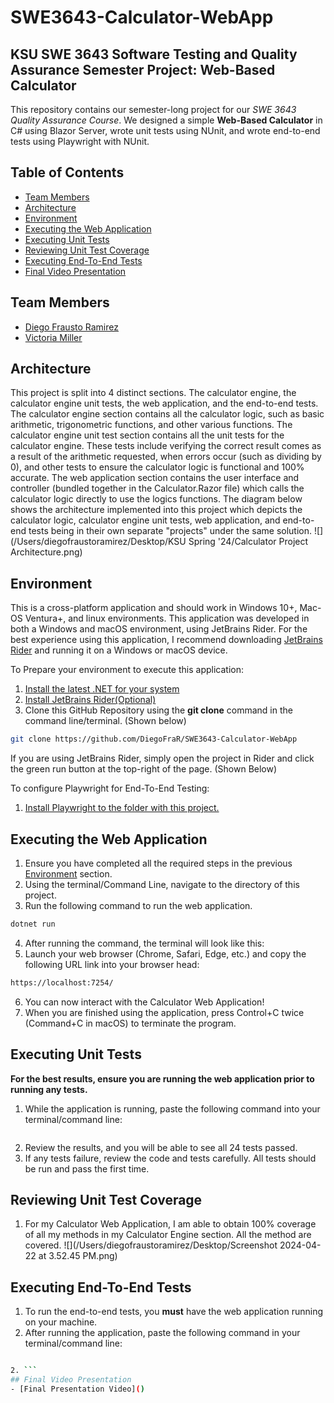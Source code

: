# SWE3643-Calculator-WebApp
## KSU SWE 3643 Software Testing and Quality Assurance Semester Project: Web-Based Calculator
This repository contains our semester-long project for our *SWE 3643 Quality Assurance Course*.
We designed a simple __Web-Based Calculator__ in C# using Blazor Server, wrote unit tests using NUnit, and wrote end-to-end tests using Playwright with NUnit.
## Table of Contents
- [Team Members](#team-members)
- [Architecture](#architecture)
- [Environment](#environment)
- [Executing the Web Application](#executing-the-web-application)
- [Executing Unit Tests](#executing-unit-tests)
- [Reviewing Unit Test Coverage](#reviewing-unit-test-coverage)
- [Executing End-To-End Tests](#executing-end-to-end-tests)
- [Final Video Presentation](#final-video-presentation)

## Team Members
- [Diego Frausto Ramirez](https://github.com/DiegoFraR)
- [Victoria Miller](https://github.com/vjr98) 

## Architecture
This project is split into 4 distinct sections. The calculator engine, the calculator engine unit tests,
the web application, and the end-to-end tests. 
The calculator engine section contains all the calculator logic, such as basic arithmetic, trigonometric functions, 
and other various functions. The calculator engine unit test section contains all the unit tests for the calculator
engine. These tests include verifying the correct result comes as a result of the arithmetic requested, when errors occur
(such as dividing by 0), and other tests to ensure the calculator logic is functional and 100% accurate. The web application section
contains the user interface and controller (bundled together in the Calculator.Razor file) which calls the calculator logic
directly to use the logics functions. The diagram below shows the architecture implemented into this project which depicts the calculator logic,
calculator engine unit tests, web application, and end-to-end tests being in their own separate "projects" under the same solution. 
![](/Users/diegofraustoramirez/Desktop/KSU Spring '24/Calculator Project Architecture.png)
## Environment
This is a cross-platform application and should work in Windows 10+, Mac-OS Ventura+, and linux environments. This application was developed in both a 
Windows and macOS environment, using JetBrains Rider. For the best experience using this application, I recommend downloading
[JetBrains Rider](https://www.jetbrains.com/rider/) and running it on a Windows or macOS device. 

To Prepare your environment to execute this application:
1. [Install the latest .NET for your system](https://dotnet.microsoft.com/en-us/download/dotnet/8.0)
2. [Install JetBrains Rider(Optional)](https://www.jetbrains.com/rider/)
3. Clone this GitHub Repository using the __git clone__ command in the command line/terminal. (Shown below)
````bash
git clone https://github.com/DiegoFraR/SWE3643-Calculator-WebApp
````
If you are using JetBrains Rider, simply open the project in Rider and click the green run button at the top-right of the page. (Shown Below)

To configure Playwright for End-To-End Testing:
1. [Install Playwright to the folder with this project.](https://playwright.dev/docs/intro)

## Executing the Web Application
1. Ensure you have completed all the required steps in the previous [Environment](#environment) section.
2. Using the terminal/Command Line, navigate to the directory of this project. 
3. Run the following command to run the web application.
```bash
dotnet run
```
4. After running the command, the terminal will look like this:
5. Launch your web browser (Chrome, Safari, Edge, etc.) and copy the following URL link into your browser head:
```bash
https://localhost:7254/
```
6. You can now interact with the Calculator Web Application!
7. When you are finished using the application, press Control+C twice (Command+C in macOS) to terminate the program.
## Executing Unit Tests
__For the best results, ensure you are running the web application prior to running any tests.__
1. While the application is running, paste the following command into your terminal/command line:
```bash 

```
2. Review the results, and you will be able to see all 24 tests passed. 
3. If any tests failure, review the code and tests carefully. All tests should be run and pass the first time.
## Reviewing Unit Test Coverage
1. For my Calculator Web Application, I am able to obtain 100% coverage of all my methods in my Calculator Engine section. All the method are covered. 
![](/Users/diegofraustoramirez/Desktop/Screenshot 2024-04-22 at 3.52.45 PM.png)
## Executing End-To-End Tests
1. To run the end-to-end tests, you __must__ have the web application running on your machine. 
2. After running the application, paste the following command in your terminal/command line:
```bash

2. ```
## Final Video Presentation
- [Final Presentation Video]()

